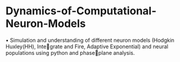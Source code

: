 # Dynamics-of-Computational-Neuron-Models
• Simulation and understanding of different neuron models (Hodgkin Huxley(HH), Integrate and Fire, Adaptive Exponential) and neural populations using python and phaseplane analysis.
